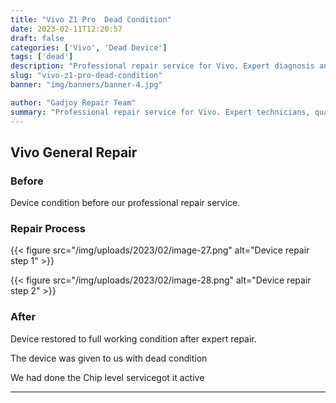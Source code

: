 ```yaml
---
title: "Vivo Z1 Pro  Dead Condition"
date: 2023-02-11T12:20:57
draft: false
categories: ['Vivo', 'Dead Device']
tags: ['dead']
description: "Professional repair service for Vivo. Expert diagnosis and quality repairs in Bangalore."
slug: "vivo-z1-pro-dead-condition"
banner: "img/banners/banner-4.jpg"

author: "Gadjoy Repair Team"
summary: "Professional repair service for Vivo. Expert technicians, quality parts, warranty included."
---
```



## Vivo General Repair

### Before

Device condition before our professional repair service.

### Repair Process

{{< figure src="/img/uploads/2023/02/image-27.png" alt="Device repair step 1" >}}

{{< figure src="/img/uploads/2023/02/image-28.png" alt="Device repair step 2" >}}


### After

Device restored to full working condition after expert repair.

The device was given to us with dead condition

We had done the Chip level servicegot it active

---